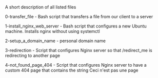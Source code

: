 A short description of all listed files

0-transfer_file - Bash script that transfers a file from our client to a server

1-install_nginx_web_server - Bash script that configures a new Ubuntu machine. Installs nginx without using systemctl

2-setup_a_domain_name - personal domain name

3-redirection - Script that configures Nginx server so that /redirect_me is redirecting to another page

4-not_found_page_404 - Script that configures Nginx server to have a custom 404 page that contains the string Ceci n'est pas une page
